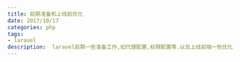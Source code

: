 ```yaml
---
title: 前期准备和上线前优化
date: 2017/10/17
categories: php
tags: 
- laravel
description:  laravel前期一些准备工作,如代理配置,权限配置等.以及上线前端一些优化.
---
```


